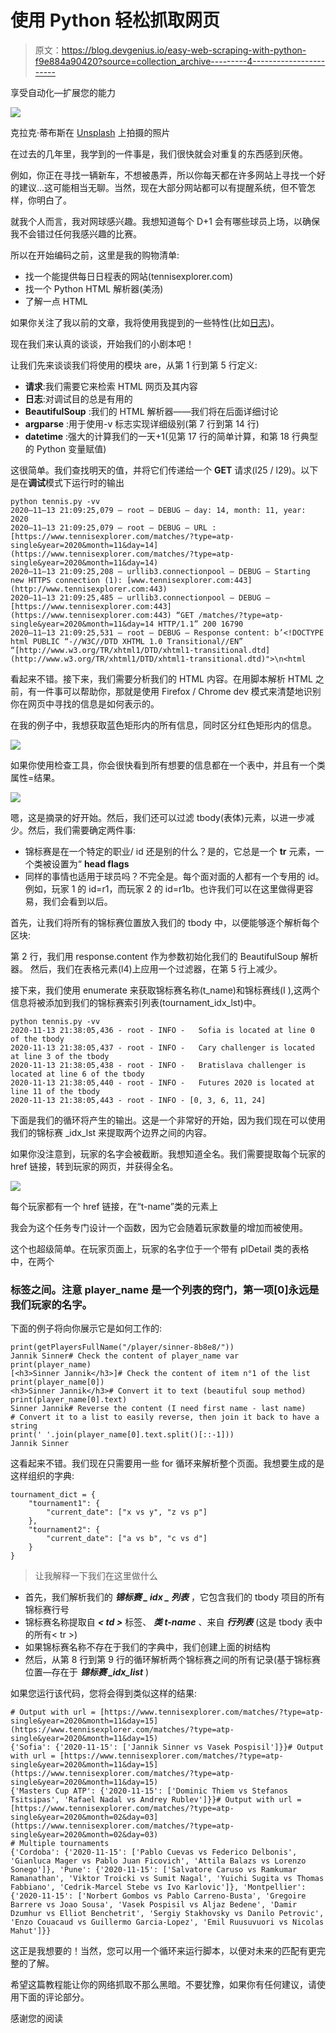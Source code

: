 # 使用 Python 轻松抓取网页

> 原文：<https://blog.devgenius.io/easy-web-scraping-with-python-f9e884a90420?source=collection_archive---------4----------------------->

享受自动化—扩展您的能力

![](img/6e4668d80a71b39feb9ada8cb8b1585a.png)

克拉克·蒂布斯在 [Unsplash](https://unsplash.com?utm_source=medium&utm_medium=referral) 上拍摄的照片

在过去的几年里，我学到的一件事是，我们很快就会对重复的东西感到厌倦。

例如，你正在寻找一辆新车，不想被愚弄，所以你每天都在许多网站上寻找一个好的建议…这可能相当无聊。当然，现在大部分网站都可以有提醒系统，但不管怎样，你明白了。

就我个人而言，我对网球感兴趣。我想知道每个 D+1 会有哪些球员上场，以确保我不会错过任何我感兴趣的比赛。

所以在开始编码之前，这里是我的购物清单:

*   找一个能提供每日日程表的网站(tennisexplorer.com)
*   找一个 Python HTML 解析器(美汤)
*   了解一点 HTML

如果你关注了我以前的文章，我将使用我提到的一些特性(比如[日志](https://medium.com/better-programming/stop-using-print-to-debug-your-python-code-2ace9217f501))。

现在我们来认真的谈谈，开始我们的小剧本吧！

让我们先来谈谈我们将使用的模块 are，从第 1 行到第 5 行定义:

*   **请求**:我们需要它来检索 HTML 网页及其内容
*   **日志**:对调试目的总是有用的
*   **BeautifulSoup** :我们的 HTML 解析器——我们将在后面详细讨论
*   **argparse** :用于使用-v 标志实现详细级别(第 7 行到第 14 行)
*   **datetime** :强大的计算我们的一天+1(见第 17 行的简单计算，和第 18 行典型的 Python 变量赋值)

这很简单。我们查找明天的值，并将它们传递给一个 **GET** 请求(l25 / l29)。以下是在**调试**模式下运行时的输出

```
python tennis.py -vv
2020–11–13 21:09:25,079 — root — DEBUG — day: 14, month: 11, year: 2020
2020–11–13 21:09:25,079 — root — DEBUG — URL : [https://www.tennisexplorer.com/matches/?type=atp-single&year=2020&month=11&day=14](https://www.tennisexplorer.com/matches/?type=atp-single&year=2020&month=11&day=14)
2020–11–13 21:09:25,208 — urllib3.connectionpool — DEBUG — Starting new HTTPS connection (1): [www.tennisexplorer.com:443](http://www.tennisexplorer.com:443)
2020–11–13 21:09:25,485 — urllib3.connectionpool — DEBUG — [https://www.tennisexplorer.com:443](https://www.tennisexplorer.com:443) “GET /matches/?type=atp-single&year=2020&month=11&day=14 HTTP/1.1” 200 16790
2020–11–13 21:09:25,531 — root — DEBUG — Response content: b’<!DOCTYPE html PUBLIC “-//W3C//DTD XHTML 1.0 Transitional//EN” “[http://www.w3.org/TR/xhtml1/DTD/xhtml1-transitional.dtd](http://www.w3.org/TR/xhtml1/DTD/xhtml1-transitional.dtd)">\n<html
```

看起来不错。接下来，我们需要分析我们的 HTML 内容。在用脚本解析 HTML 之前，有一件事可以帮助你，那就是使用 Firefox / Chrome dev 模式来清楚地识别你在网页中寻找的信息是如何表示的。

在我的例子中，我想获取蓝色矩形内的所有信息，同时区分红色矩形内的信息。

![](img/eb3dc0118ab270324d07592633e67607.png)

如果你使用检查工具，你会很快看到所有想要的信息都在一个表中，并且有一个类属性=结果。

![](img/2ef754eb89da93fa128b4ea91001f337.png)

嗯，这是摘录的好开始。然后，我们还可以过滤 tbody(表体)元素，以进一步减少。然后，我们需要确定两件事:

*   锦标赛是在一个特定的职业/ id 还是别的什么？是的，它总是一个 **tr** 元素，一个类被设置为“ **head flags**
*   同样的事情也适用于球员吗？不完全是。每个面对面的人都有一个专用的 id。例如，玩家 1 的 id=r1，而玩家 2 的 id=r1b。也许我们可以在这里做得更容易，我们会看到以后。

首先，让我们将所有的锦标赛位置放入我们的 tbody 中，以便能够逐个解析每个区块:

第 2 行，我们用 response.content 作为参数初始化我们的 BeautifulSoup 解析器。
然后，我们在表格元素(l4)上应用一个过滤器，在第 5 行上减少。

接下来，我们使用 enumerate 来获取锦标赛名称(t_name)和锦标赛线(I ),这两个信息将被添加到我们的锦标赛索引列表(tournament_idx_lst)中。

```
python tennis.py -vv
2020-11-13 21:38:05,436 - root - INFO -   Sofia is located at line 0 of the tbody
2020-11-13 21:38:05,437 - root - INFO -   Cary challenger is located at line 3 of the tbody
2020-11-13 21:38:05,438 - root - INFO -   Bratislava challenger is located at line 6 of the tbody
2020-11-13 21:38:05,440 - root - INFO -   Futures 2020 is located at line 11 of the tbody
2020-11-13 21:38:05,443 - root - INFO - [0, 3, 6, 11, 24]
```

下面是我们的循环将产生的输出。这是一个非常好的开始，因为我们现在可以使用我们的锦标赛 _idx_lst 来提取两个边界之间的内容。

如果你没注意到，玩家的名字会被截断。我想知道全名。我们需要提取每个玩家的 href 链接，转到玩家的网页，并获得全名。

![](img/b3412c556dd3784e9797b3c9c7161dcd.png)

每个玩家都有一个 href 链接，在“t-name”类的元素上

我会为这个任务专门设计一个函数，因为它会随着玩家数量的增加而被使用。

这个也超级简单。在玩家页面上，玩家的名字位于一个带有 plDetail 类的表格中，在两个

### 标签之间。注意 player_name 是一个列表的窍门，第一项[0]永远是我们玩家的名字。

下面的例子将向你展示它是如何工作的:

```
print(getPlayersFullName("/player/sinner-8b8e8/"))
Jannik Sinner# Check the content of player_name var
print(player_name)
[<h3>Sinner Jannik</h3>]# Check the content of item n°1 of the list
print(player_name[0])
<h3>Sinner Jannik</h3># Convert it to text (beautiful soup method)
print(player_name[0].text)
Sinner Jannik# Reverse the content (I need first name - last name)
# Convert it to a list to easily reverse, then join it back to have a string
print(' '.join(player_name[0].text.split()[::-1]))
Jannik Sinner
```

这看起来不错。我们现在只需要用一些 for 循环来解析整个页面。我想要生成的是这样组织的字典:

```
tournament_dict = {
    "tournament1": {
        "current_date": ["x vs y", "z vs p"]
    },
    "tournament2": {
        "current_date": ["a vs b", "c vs d"]
    }
}
```

> 让我解释一下我们在这里做什么

*   首先，我们解析我们的 ***锦标赛 _ idx _ 列表*** ，它包含我们的 tbody 项目的所有锦标赛行号
*   锦标赛名称提取自 ***< td >*** 标签、 ***类 t-name*** 、来自 ***行列表*** (这是 tbody 表中的所有< tr >)
*   如果锦标赛名称不存在于我们的字典中，我们创建上面的树结构
*   然后，从第 8 行到第 9 行的循环解析两个锦标赛之间的所有记录(基于锦标赛位置—存在于 ***锦标赛 _idx_list*** )

如果您运行该代码，您将会得到类似这样的结果:

```
# Output with url = [https://www.tennisexplorer.com/matches/?type=atp-single&year=2020&month=11&day=15](https://www.tennisexplorer.com/matches/?type=atp-single&year=2020&month=11&day=15)
{'Sofia': {'2020-11-15': ['Jannik Sinner vs Vasek Pospisil']}}# Output with url = [https://www.tennisexplorer.com/matches/?type=atp-single&year=2020&month=11&day=15](https://www.tennisexplorer.com/matches/?type=atp-single&year=2020&month=11&day=15)
{'Masters Cup ATP': {'2020-11-15': ['Dominic Thiem vs Stefanos Tsitsipas', 'Rafael Nadal vs Andrey Rublev']}}# Output with url = [https://www.tennisexplorer.com/matches/?type=atp-single&year=2020&month=02&day=03](https://www.tennisexplorer.com/matches/?type=atp-single&year=2020&month=02&day=03)
# Multiple tournaments
{'Cordoba': {'2020-11-15': ['Pablo Cuevas vs Federico Delbonis', 'Gianluca Mager vs Pablo Juan Ficovich', 'Attila Balazs vs Lorenzo Sonego']}, 'Pune': {'2020-11-15': ['Salvatore Caruso vs Ramkumar Ramanathan', 'Viktor Troicki vs Sumit Nagal', 'Yuichi Sugita vs Thomas Fabbiano', 'Cedrik-Marcel Stebe vs Ivo Karlovic']}, 'Montpellier': {'2020-11-15': ['Norbert Gombos vs Pablo Carreno-Busta', 'Gregoire Barrere vs Joao Sousa', 'Vasek Pospisil vs Aljaz Bedene', 'Damir Dzumhur vs Elliot Benchetrit', 'Sergiy Stakhovsky vs Danilo Petrovic', 'Enzo Couacaud vs Guillermo Garcia-Lopez', 'Emil Ruusuvuori vs Nicolas Mahut']}}
```

这正是我想要的！当然，您可以用一个循环来运行脚本，以便对未来的匹配有更完整的了解。

希望这篇教程能让你的网络抓取不那么黑暗。不要犹豫，如果你有任何建议，请使用下面的评论部分。

感谢您的阅读